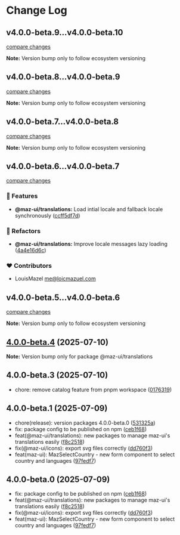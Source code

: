 # Change Log

## v4.0.0-beta.9...v4.0.0-beta.10

[compare changes](https://github.com/LouisMazel/maz-ui/compare/v4.0.0-beta.9...v4.0.0-beta.10)

**Note:** Version bump only to follow ecosystem versioning


## v4.0.0-beta.8...v4.0.0-beta.9

[compare changes](https://github.com/LouisMazel/maz-ui/compare/v4.0.0-beta.8...v4.0.0-beta.9)

**Note:** Version bump only to follow ecosystem versioning


## v4.0.0-beta.7...v4.0.0-beta.8

[compare changes](https://github.com/LouisMazel/maz-ui/compare/v4.0.0-beta.7...v4.0.0-beta.8)

**Note:** Version bump only to follow ecosystem versioning


## v4.0.0-beta.6...v4.0.0-beta.7

[compare changes](https://github.com/LouisMazel/maz-ui/compare/v4.0.0-beta.6...v4.0.0-beta.7)

### 🚀 Features

- **@maz-ui/translations:** Load intial locale and fallback locale synchronously ([ccff5df7d](https://github.com/LouisMazel/maz-ui/commit/ccff5df7d))

### 💅 Refactors

- **@maz-ui/translations:** Improve locale messages lazy loading ([4a4e16d6c](https://github.com/LouisMazel/maz-ui/commit/4a4e16d6c))

### ❤️ Contributors

- LouisMazel <me@loicmazuel.com>


## v4.0.0-beta.5...v4.0.0-beta.6

[compare changes](https://github.com/LouisMazel/maz-ui/compare/v4.0.0-beta.5...v4.0.0-beta.6)

**Note:** Version bump only to follow ecosystem versioning

## [4.0.0-beta.4](https://github.com/LouisMazel/maz-ui/compare/v4.0.0-beta.3...v4.0.0-beta.4) (2025-07-10)

**Note:** Version bump only for package @maz-ui/translations

## 4.0.0-beta.3 (2025-07-10)

* chore: remove catalog feature from pnpm workspace ([0176319](https://github.com/LouisMazel/maz-ui/commit/0176319))

## 4.0.0-beta.1 (2025-07-09)

* chore(release): version packages 4.0.0-beta.0 ([531325a](https://github.com/LouisMazel/maz-ui/commit/531325a))
* fix: package config to be published on npm ([ceb1f68](https://github.com/LouisMazel/maz-ui/commit/ceb1f68))
* feat(@maz-ui/translations): new packages to manage maz-ui's translations easily ([f8c2518](https://github.com/LouisMazel/maz-ui/commit/f8c2518))
* fix(@maz-ui/icons): export svg files correctly ([dd760f3](https://github.com/LouisMazel/maz-ui/commit/dd760f3))
* feat(maz-ui): MazSelectCountry - new form component to select country and languages ([97fedf7](https://github.com/LouisMazel/maz-ui/commit/97fedf7))

## 4.0.0-beta.0 (2025-07-09)

* fix: package config to be published on npm ([ceb1f68](https://github.com/LouisMazel/maz-ui/commit/ceb1f68))
* feat(@maz-ui/translations): new packages to manage maz-ui's translations easily ([f8c2518](https://github.com/LouisMazel/maz-ui/commit/f8c2518))
* fix(@maz-ui/icons): export svg files correctly ([dd760f3](https://github.com/LouisMazel/maz-ui/commit/dd760f3))
* feat(maz-ui): MazSelectCountry - new form component to select country and languages ([97fedf7](https://github.com/LouisMazel/maz-ui/commit/97fedf7))
